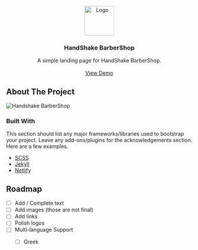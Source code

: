 <div align="center">
  <a href="https://handshake-barbershop.netlify.app/">
    <img src="https://handshake-barbershop.netlify.app/assets/img/logo/logo.png" alt="Logo" height="80">
  </a>

  <h3 align="center">HandShake BarberShop</h3>

  <p align="center">
    A simple landing page for HandShake BarberShop.
    <br />
    <br />
    <a href="https://handshake-barbershop.netlify.app/">View Demo</a>
  </p>
</div>

<!-- ABOUT THE PROJECT -->
## About The Project

![Handshake BarberShop](https://handshake-barbershop.netlify.app/assets/img/page/home-short.png)

### Built With

This section should list any major frameworks/libraries used to bootstrap your project. Leave any add-ons/plugins for the acknowledgements section. Here are a few examples.

* [SCSS](https://sass-lang.com/)
* [Jekyll](https://jekyllrb.com/)
* [Netlify](https://www.netlify.com/)

<!-- ROADMAP -->
## Roadmap

- [ ] Add / Complete text
- [ ] Add images (those are not final)
- [ ] Add links
- [ ] Polish logos
- [ ] Multi-language Support
    - [ ] Greek

